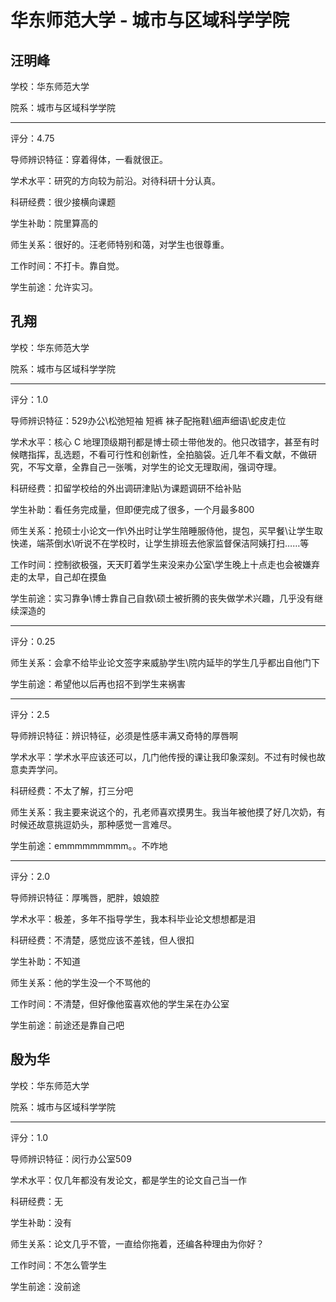 # 华东师范大学 - 城市与区域科学学院

## 汪明峰

学校：华东师范大学

院系：城市与区域科学学院

* * *

评分：4.75

导师辨识特征：穿着得体，一看就很正。

学术水平：研究的方向较为前沿。对待科研十分认真。

科研经费：很少接横向课题

学生补助：院里算高的

师生关系：很好的。汪老师特别和蔼，对学生也很尊重。

工作时间：不打卡。靠自觉。

学生前途：允许实习。

## 孔翔

学校：华东师范大学

院系：城市与区域科学学院

* * *

评分：1.0

导师辨识特征：529办公\\松弛短袖 短裤 袜子配拖鞋\\细声细语\\蛇皮走位

学术水平：核心 C 地理顶级期刊都是博士硕士带他发的。他只改错字，甚至有时候瞎指挥，乱选题，不看可行性和创新性，全拍脑袋。近几年不看文献，不做研究，不写文章，全靠自己一张嘴，对学生的论文无理取闹，强词夺理。

科研经费：扣留学校给的外出调研津贴\\为课题调研不给补贴

学生补助：看任务完成量，但即便完成了很多，一个月最多800

师生关系：抢硕士小论文一作\\外出时让学生陪睡服侍他，提包，买早餐\\让学生取快递，端茶倒水\\听说不在学校时，让学生排班去他家监督保洁阿姨打扫……等

工作时间：控制欲极强，天天盯着学生来没来办公室\\学生晚上十点走也会被嫌弃走的太早，自己却在摸鱼

学生前途：实习靠争\\博士靠自己自救\\硕士被折腾的丧失做学术兴趣，几乎没有继续深造的

* * *

评分：0.25

师生关系：会拿不给毕业论文签字来威胁学生\\院内延毕的学生几乎都出自他门下

学生前途：希望他以后再也招不到学生来祸害

* * *

评分：2.5

导师辨识特征：辨识特征，必须是性感丰满又奇特的厚唇啊

学术水平：学术水平应该还可以，几门他传授的课让我印象深刻。不过有时候也故意卖弄学问。

科研经费：不太了解，打三分吧

师生关系：我主要来说这个的，孔老师喜欢摸男生。我当年被他摸了好几次奶，有时候还故意挑逗奶头，那种感觉一言难尽。

学生前途：emmmmmmmmm。。不咋地

* * *

评分：2.0

导师辨识特征：厚嘴唇，肥胖，娘娘腔

学术水平：极差，多年不指导学生，我本科毕业论文想想都是泪

科研经费：不清楚，感觉应该不差钱，但人很扣

学生补助：不知道

师生关系：他的学生没一个不骂他的

工作时间：不清楚，但好像他蛮喜欢他的学生呆在办公室

学生前途：前途还是靠自己吧

## 殷为华

学校：华东师范大学

院系：城市与区域科学学院

* * *

评分：1.0

导师辨识特征：闵行办公室509

学术水平：仅几年都没有发论文，都是学生的论文自己当一作

科研经费：无

学生补助：没有

师生关系：论文几乎不管，一直给你拖着，还编各种理由为你好？

工作时间：不怎么管学生

学生前途：没前途